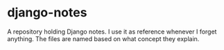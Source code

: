 # django-notes
A repository holding Django notes. 
I use it as reference whenever I forget anything. 
The files are named based on what concept they explain.
 
